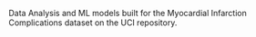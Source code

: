 Data Analysis and ML models built for the Myocardial Infarction Complications dataset on the UCI repository. 
